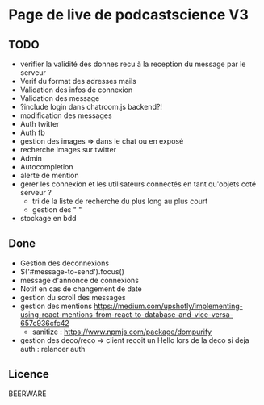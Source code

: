 # Page de live de podcastscience V3

## TODO

* verifier la validité des donnes recu à la reception du message par le serveur
* Verif du format des adresses mails
* Validation des infos de connexion
* Validation des message
* ?include login dans chatroom.js backend?!
* modification des messages
* Auth twitter
* Auth fb
* gestion des images => dans le chat ou en exposé
* recherche images sur twitter
* Admin
* Autocompletion
* alerte de mention 
* gerer les connexion et les utilisateurs connectés en tant qu'objets coté serveur ?
  - tri de la liste de recherche du plus long au plus court
  - gestion des " "
* stockage en bdd

## Done
* Gestion des deconnexions
* $('#message-to-send').focus()
* message d'annonce de connexions
* Notif en cas de changement de date
* gestion du scroll des messages 
* gestion des mentions https://medium.com/upshotly/implementing-using-react-mentions-from-react-to-database-and-vice-versa-657c936cfc42
   - sanitize : https://www.npmjs.com/package/dompurify
* gestion des deco/reco => client recoit un Hello lors de la deco si deja auth : relancer auth

## Licence

BEERWARE 
 